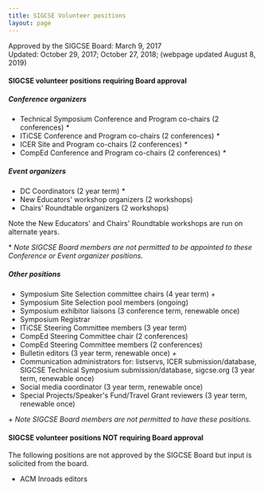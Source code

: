 ```yaml
---
title: SIGCSE Volunteer positions 
layout: page
---
```


Approved by the SIGCSE Board: March 9, 2017\
Updated: October 29, 2017; October 27, 2018; (webpage updated August 8, 2019)

#### SIGCSE volunteer positions requiring Board approval
##### Conference organizers

-   Technical Symposium Conference and Program co-chairs (2
    conferences) _*_
-   ITiCSE Conference and Program co-chairs (2 conferences) _*_
-   ICER Site and Program co-chairs (2 conferences) _*_
-   CompEd Conference and Program co-chairs (2 conferences) _*_

##### Event organizers

-   DC Coordinators (2 year term) _*_
-   New Educators' workshop organizers (2 workshops)
-   Chairs' Roundtable organizers (2 workshops)

Note the New Educators' and Chairs' Roundtable workshops are run on
alternate years.

\* _Note SIGCSE Board members are not permitted to be appointed to these
Conference or Event organizer positions._

##### Other positions

-   Symposium Site Selection committee chairs (4 year term) _+_
-   Symposium Site Selection pool members (ongoing)
-   Symposium exhibitor liaisons (3 conference term, renewable once)
-   Symposium Registrar
-   ITiCSE Steering Committee members (3 year term)
-   CompEd Steering Committee chair (2 conferences)
-   CompEd Steering Committee members (2 conferences)
-   Bulletin editors (3 year term, renewable once) _+_
-   Communication administrators for: listservs, ICER submission/database, SIGCSE Technical Symposium submission/database, sigcse.org (3 year term, renewable once)
-   Social media coordinator (3 year term, renewable once)
-   Special Projects/Speaker's Fund/Travel Grant reviewers (3 year term, renewable once)

_+ Note SIGCSE Board members are not permitted to have these positions._

#### SIGCSE volunteer positions NOT requiring Board approval

The following positions are not approved by the SIGCSE Board but input is solicited from the board.

-   ACM Inroads editors

